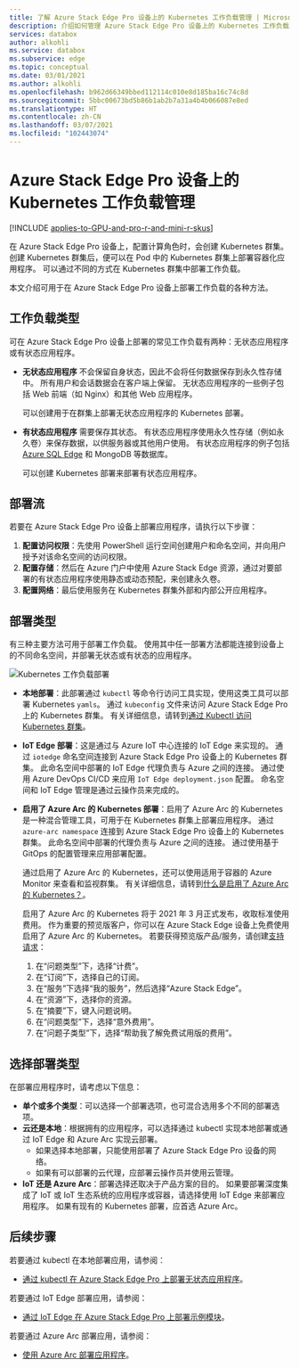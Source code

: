 ```yaml
---
title: 了解 Azure Stack Edge Pro 设备上的 Kubernetes 工作负载管理 | Microsoft Docs
description: 介绍如何管理 Azure Stack Edge Pro 设备上的 Kubernetes 工作负载。
services: databox
author: alkohli
ms.service: databox
ms.subservice: edge
ms.topic: conceptual
ms.date: 03/01/2021
ms.author: alkohli
ms.openlocfilehash: b962d66349bbed112114c010e8d185ba16c74c8d
ms.sourcegitcommit: 5bbc00673bd5b86b1ab2b7a31a4b4b066087e8ed
ms.translationtype: HT
ms.contentlocale: zh-CN
ms.lasthandoff: 03/07/2021
ms.locfileid: "102443074"
---
```

# <a name="kubernetes-workload-management-on-your-azure-stack-edge-pro-device"></a>Azure Stack Edge Pro 设备上的 Kubernetes 工作负载管理

[!INCLUDE [applies-to-GPU-and-pro-r-and-mini-r-skus](../../includes/azure-stack-edge-applies-to-gpu-pro-r-mini-r-sku.md)]

在 Azure Stack Edge Pro 设备上，配置计算角色时，会创建 Kubernetes 群集。 创建 Kubernetes 群集后，便可以在 Pod 中的 Kubernetes 群集上部署容器化应用程序。 可以通过不同的方式在 Kubernetes 群集中部署工作负载。 

本文介绍可用于在 Azure Stack Edge Pro 设备上部署工作负载的各种方法。

## <a name="workload-types"></a>工作负载类型

可在 Azure Stack Edge Pro 设备上部署的常见工作负载有两种：无状态应用程序或有状态应用程序。

- **无状态应用程序** 不会保留自身状态，因此不会将任何数据保存到永久性存储中。 所有用户和会话数据会在客户端上保留。 无状态应用程序的一些例子包括 Web 前端（如 Nginx）和其他 Web 应用程序。

    可以创建用于在群集上部署无状态应用程序的 Kubernetes 部署。 

- **有状态应用程序** 需要保存其状态。 有状态应用程序使用永久性存储（例如永久卷）来保存数据，以供服务器或其他用户使用。 有状态应用程序的例子包括 [Azure SQL Edge](../azure-sql-edge/overview.md) 和 MongoDB 等数据库。

    可以创建 Kubernetes 部署来部署有状态应用程序。 

## <a name="deployment-flow"></a>部署流

若要在 Azure Stack Edge Pro 设备上部署应用程序，请执行以下步骤： 
 
1. **配置访问权限**：先使用 PowerShell 运行空间创建用户和命名空间，并向用户授予对该命名空间的访问权限。
2. **配置存储**：然后在 Azure 门户中使用 Azure Stack Edge 资源，通过对要部署的有状态应用程序使用静态或动态预配，来创建永久卷。
3. **配置网络**：最后使用服务在 Kubernetes 群集外部和内部公开应用程序。
 
## <a name="deployment-types"></a>部署类型

有三种主要方法可用于部署工作负载。 使用其中任一部署方法都能连接到设备上的不同命名空间，并部署无状态或有状态的应用程序。

![Kubernetes 工作负载部署](./media/azure-stack-edge-gpu-kubernetes-workload-management/kubernetes-workload-management-1.png)

- **本地部署**：此部署通过 `kubectl` 等命令行访问工具实现，使用这类工具可以部署 Kubernetes `yamls`。 通过 `kubeconfig` 文件来访问 Azure Stack Edge Pro 上的 Kubernetes 群集。 有关详细信息，请转到[通过 Kubectl 访问 Kubernetes 群集](azure-stack-edge-gpu-create-kubernetes-cluster.md)。

- **IoT Edge 部署**：这是通过与 Azure IoT 中心连接的 IoT Edge 来实现的。 通过 `iotedge` 命名空间连接到 Azure Stack Edge Pro 设备上的 Kubernetes 群集。 此命名空间中部署的 IoT Edge 代理负责与 Azure 之间的连接。 通过使用 Azure DevOps CI/CD 来应用 `IoT Edge deployment.json` 配置。 命名空间和 IoT Edge 管理是通过云操作员来完成的。

- **启用了 Azure Arc 的 Kubernetes 部署**：启用了 Azure Arc 的 Kubernetes 是一种混合管理工具，可用于在 Kubernetes 群集上部署应用程序。 通过 `azure-arc namespace` 连接到 Azure Stack Edge Pro 设备上的 Kubernetes 群集。 此命名空间中部署的代理负责与 Azure 之间的连接。 通过使用基于 GitOps 的配置管理来应用部署配置。 
    
    通过启用了 Azure Arc 的 Kubernetes，还可以使用适用于容器的 Azure Monitor 来查看和监视群集。 有关详细信息，请转到[什么是启用了 Azure Arc 的 Kubernetes？](../azure-arc/kubernetes/overview.md)。
    
    启用了 Azure Arc 的 Kubernetes 将于 2021 年 3 月正式发布，收取标准使用费用。 作为重要的预览版客户，你可以在 Azure Stack Edge 设备上免费使用启用了 Azure Arc 的 Kubernetes。 若要获得预览版产品/服务，请创建[支持请求](https://portal.azure.com/#blade/Microsoft_Azure_Support/HelpAndSupportBlade/newsupportrequest)：

    1. 在“问题类型”下，选择“计费”。  
    2. 在“订阅”下，选择自己的订阅。
    3. 在“服务”下选择“我的服务”，然后选择“Azure Stack Edge”。
    4. 在“资源”下，选择你的资源。
    5. 在“摘要”下，键入问题说明。
    6. 在“问题类型”下，选择“意外费用”。
    7. 在“问题子类型”下，选择“帮助我了解免费试用版的费用”。


## <a name="choose-the-deployment-type"></a>选择部署类型

在部署应用程序时，请考虑以下信息：

- **单个或多个类型**：可以选择一个部署选项，也可混合选用多个不同的部署选项。
- **云还是本地**：根据拥有的应用程序，可以选择通过 kubectl 实现本地部署或通过 IoT Edge 和 Azure Arc 实现云部署。 
    - 如果选择本地部署，只能使用部署了 Azure Stack Edge Pro 设备的网络。
    - 如果有可以部署的云代理，应部署云操作员并使用云管理。
- **IoT 还是 Azure Arc**：部署选择还取决于产品方案的目的。 如果要部署深度集成了 IoT 或 IoT 生态系统的应用程序或容器，请选择使用 IoT Edge 来部署应用程序。 如果有现有的 Kubernetes 部署，应首选 Azure Arc。


## <a name="next-steps"></a>后续步骤

若要通过 kubectl 在本地部署应用，请参阅：

- [通过 kubectl 在 Azure Stack Edge Pro 上部署无状态应用程序](azure-stack-edge-j-series-deploy-stateless-application-kubernetes.md)。

若要通过 IoT Edge 部署应用，请参阅：

- [通过 IoT Edge 在 Azure Stack Edge Pro 上部署示例模块](azure-stack-edge-gpu-deploy-sample-module.md)。

若要通过 Azure Arc 部署应用，请参阅：

- [使用 Azure Arc 部署应用程序](azure-stack-edge-gpu-deploy-arc-kubernetes-cluster.md)。
